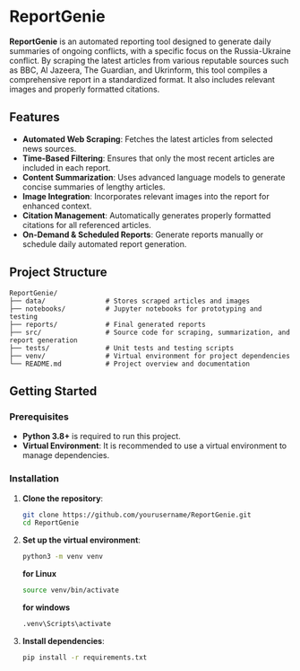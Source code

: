 # ReportGenie

**ReportGenie** is an automated reporting tool designed to generate daily summaries of ongoing conflicts, with a specific focus on the Russia-Ukraine conflict. By scraping the latest articles from various reputable sources such as BBC, Al Jazeera, The Guardian, and Ukrinform, this tool compiles a comprehensive report in a standardized format. It also includes relevant images and properly formatted citations.

## Features

- **Automated Web Scraping**: Fetches the latest articles from selected news sources.
- **Time-Based Filtering**: Ensures that only the most recent articles are included in each report.
- **Content Summarization**: Uses advanced language models to generate concise summaries of lengthy articles.
- **Image Integration**: Incorporates relevant images into the report for enhanced context.
- **Citation Management**: Automatically generates properly formatted citations for all referenced articles.
- **On-Demand & Scheduled Reports**: Generate reports manually or schedule daily automated report generation.

## Project Structure

```
ReportGenie/
├── data/               # Stores scraped articles and images
├── notebooks/          # Jupyter notebooks for prototyping and testing
├── reports/            # Final generated reports
├── src/                # Source code for scraping, summarization, and report generation
├── tests/              # Unit tests and testing scripts
├── venv/               # Virtual environment for project dependencies
└── README.md           # Project overview and documentation
```

## Getting Started

### Prerequisites

- **Python 3.8+** is required to run this project.
- **Virtual Environment**: It is recommended to use a virtual environment to manage dependencies.

### Installation

1. **Clone the repository**:
   ```bash
   git clone https://github.com/yourusername/ReportGenie.git
   cd ReportGenie
   ```

2. **Set up the virtual environment**:
   ```bash
   python3 -m venv venv
   ```
   **for Linux**
   ```bash
   source venv/bin/activate
   ```
   **for windows**
   ```bash
   .venv\Scripts\activate
   ```

4. **Install dependencies**:
   ```bash
   pip install -r requirements.txt
   ```
